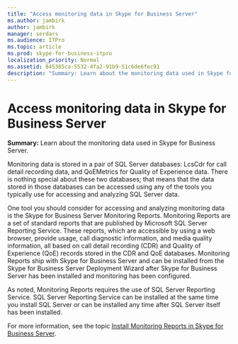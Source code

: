 ```yaml
---
title: "Access monitoring data in Skype for Business Server"
ms.author: jambirk
author: jambirk
manager: serdars
ms.audience: ITPro
ms.topic: article
ms.prod: skype-for-business-itpro
localization_priority: Normal
ms.assetid: 845385ca-5532-4fa2-91b9-51c6de6fec91
description: "Summary: Learn about the monitoring data used in Skype for Business Server."
---
```


# Access monitoring data in Skype for Business Server
 
**Summary:** Learn about the monitoring data used in Skype for Business Server.
  
Monitoring data is stored in a pair of SQL Server databases: LcsCdr for call detail recording data, and QoEMetrics for Quality of Experience data. There is nothing special about these two databases; that means that the data stored in those databases can be accessed using any of the tools you typically use for accessing and analyzing SQL Server data.
  
One tool you should consider for accessing and analyzing monitoring data is the Skype for Business Server Monitoring Reports. Monitoring Reports are a set of standard reports that are published by Microsoft SQL Server Reporting Service. These reports, which are accessible by using a web browser, provide usage, call diagnostic information, and media quality information, all based on call detail recording (CDR) and Quality of Experience (QoE) records stored in the CDR and QoE databases. Monitoring Reports ship with Skype for Business Server and can be installed from the Skype for Business Server Deployment Wizard after Skype for Business Server has been installed and monitoring has been configured.
  
As noted, Monitoring Reports requires the use of SQL Server Reporting Service. SQL Server Reporting Service can be installed at the same time you install SQL Server or can be installed any time after SQL Server itself has been installed.
  
For more information, see the topic [Install Monitoring Reports in Skype for Business Server](../../deploy/deploy-monitoring/install-monitoring-reports.md).
  

